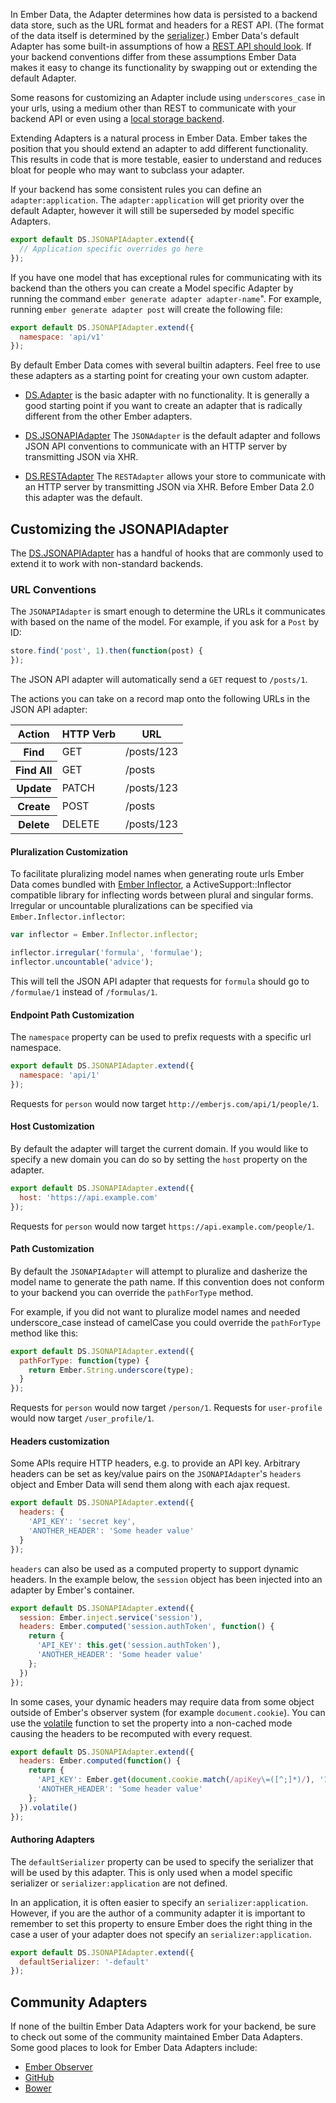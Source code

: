 In Ember Data, the Adapter determines how data is persisted to a
backend data store, such as the URL format and headers for a REST API.
(The format of the data itself is determined by the
[serializer](customizing-serializers/).)
Ember Data's default Adapter has some built-in
assumptions of how a [REST API should look](http://jsonapi.org/). If
your backend conventions differ from these assumptions Ember Data
makes it easy to change its functionality by swapping out or extending
the default Adapter.

Some reasons for customizing an Adapter include using
`underscores_case` in your urls, using a medium other than REST to
communicate with your backend API or even using a
[local storage backend](https://github.com/locks/ember-localstorage-adapter).

Extending Adapters is a natural process in Ember Data. Ember takes the
position that you should extend an adapter to add different
functionality. This results in code that is
more testable, easier to understand and reduces bloat for people who
may want to subclass your adapter.

If your backend has some consistent rules you can define an
`adapter:application`. The `adapter:application` will get priority over
the default Adapter, however it will still be superseded by model
specific Adapters.

```javascript {data-filename=app/adapters/application.js}
export default DS.JSONAPIAdapter.extend({
  // Application specific overrides go here
});
```

If you have one model that has exceptional rules for communicating
with its backend than the others you can create a Model specific
Adapter by running the command `ember generate adapter adapter-name`".
For example, running `ember generate adapter post` will create the
following file:

```javascript {data-filename=app/adapters/post.js}
export default DS.JSONAPIAdapter.extend({
  namespace: 'api/v1'
});
```

By default Ember Data comes with several builtin adapters. Feel free
to use these adapters as a starting point for creating your own custom
adapter.

- [DS.Adapter](http://emberjs.com/api/data/classes/DS.Adapter.html) is the basic adapter
with no functionality. It is generally a good starting point if you
want to create an adapter that is radically different from the other
Ember adapters.

- [DS.JSONAPIAdapter](http://emberjs.com/api/data/classes/DS.JSONAPIAdapter.html)
The `JSONAdapter` is the default adapter and follows JSON API
conventions to communicate with an HTTP server by transmitting JSON
via XHR.

- [DS.RESTAdapter](http://emberjs.com/api/data/classes/DS.RESTAdapter.html)
The `RESTAdapter` allows your store to communicate with an HTTP server
by transmitting JSON via XHR. Before Ember Data 2.0 this adapter was the default.


## Customizing the JSONAPIAdapter

The
[DS.JSONAPIAdapter](http://emberjs.com/api/data/classes/DS.JSONAdapter.html)
has a handful of hooks that are commonly used to extend it to work
with non-standard backends.

### URL Conventions

The `JSONAPIAdapter` is smart enough to determine the URLs it
communicates with based on the name of the model. For example, if you
ask for a `Post` by ID:

```javascript
store.find('post', 1).then(function(post) {
});
```

The JSON API adapter will automatically send a `GET` request to `/posts/1`.

The actions you can take on a record map onto the following URLs in the
JSON API adapter:

<table>
  <thead>
    <tr><th>Action</th><th>HTTP Verb</th><th>URL</th></tr>
  </thead>
  <tbody>
    <tr><th>Find</th><td>GET</td><td>/posts/123</td></tr>
    <tr><th>Find All</th><td>GET</td><td>/posts</td></tr>
    <tr><th>Update</th><td>PATCH</td><td>/posts/123</td></tr>
    <tr><th>Create</th><td>POST</td><td>/posts</td></tr>
    <tr><th>Delete</th><td>DELETE</td><td>/posts/123</td></tr>
  </tbody>
</table>

#### Pluralization Customization

To facilitate pluralizing model names when generating route urls Ember
Data comes bundled with
[Ember Inflector](https://github.com/stefanpenner/ember-inflector), a
ActiveSupport::Inflector compatible library for inflecting words
between plural and singular forms. Irregular or uncountable
pluralizations can be specified via `Ember.Inflector.inflector`:

```javascript
var inflector = Ember.Inflector.inflector;

inflector.irregular('formula', 'formulae');
inflector.uncountable('advice');
```

This will tell the JSON API adapter that requests for `formula`
should go to `/formulae/1` instead of `/formulas/1`.

#### Endpoint Path Customization

The `namespace` property can be used to prefix requests with a
specific url namespace.

```javascript {data-filename=app/adapters/application.js}
export default DS.JSONAPIAdapter.extend({
  namespace: 'api/1'
});
```

Requests for `person` would now target `http://emberjs.com/api/1/people/1`.


#### Host Customization

By default the adapter will target the current domain. If you would
like to specify a new domain you can do so by setting the `host`
property on the adapter.

```javascript {data-filename=app/adapters/application.js}
export default DS.JSONAPIAdapter.extend({
  host: 'https://api.example.com'
});
```

Requests for `person` would now target `https://api.example.com/people/1`.


#### Path Customization

By default the `JSONAPIAdapter` will attempt to pluralize and dasherize
the model name to generate the path name. If this convention does not
conform to your backend you can override the `pathForType` method.

For example, if you did not want to pluralize model names and needed
underscore_case instead of camelCase you could override the
`pathForType` method like this:

```javascript {data-filename=app/adapters/application.js}
export default DS.JSONAPIAdapter.extend({
  pathForType: function(type) {
    return Ember.String.underscore(type);
  }
});
```

Requests for `person` would now target `/person/1`.
Requests for `user-profile` would now target `/user_profile/1`.

#### Headers customization

Some APIs require HTTP headers, e.g. to provide an API key. Arbitrary
headers can be set as key/value pairs on the `JSONAPIAdapter`'s `headers`
object and Ember Data will send them along with each ajax request.

```javascript {data-filename=app/adapters/application.js}
export default DS.JSONAPIAdapter.extend({
  headers: {
    'API_KEY': 'secret key',
    'ANOTHER_HEADER': 'Some header value'
  }
});
```

`headers` can also be used as a computed property to support dynamic
headers. In the example below, the `session` object has been
injected into an adapter by Ember's container.

```javascript {data-filename=app/adapters/application.js}
export default DS.JSONAPIAdapter.extend({
  session: Ember.inject.service('session'),
  headers: Ember.computed('session.authToken', function() {
    return {
      'API_KEY': this.get('session.authToken'),
      'ANOTHER_HEADER': 'Some header value'
    };
  })
});
```

In some cases, your dynamic headers may require data from some
object outside of Ember's observer system (for example
`document.cookie`). You can use the
[volatile](/api/classes/Ember.ComputedProperty.html#method_volatile)
function to set the property into a non-cached mode causing the headers to
be recomputed with every request.

```javascript {data-filename=app/adapters/application.js}
export default DS.JSONAPIAdapter.extend({
  headers: Ember.computed(function() {
    return {
      'API_KEY': Ember.get(document.cookie.match(/apiKey\=([^;]*)/), '1'),
      'ANOTHER_HEADER': 'Some header value'
    };
  }).volatile()
});
```

#### Authoring Adapters

The `defaultSerializer` property can be used to specify the serializer
that will be used by this adapter. This is only used when a model
specific serializer or `serializer:application` are not defined.

In an application, it is often easier to specify an
`serializer:application`. However, if you are the author of a
community adapter it is important to remember to set this property to
ensure Ember does the right thing in the case a user of your adapter
does not specify an `serializer:application`.

```javascript {data-filename=app/adapters/my-custom-adapter.js}
export default DS.JSONAPIAdapter.extend({
  defaultSerializer: '-default'
});
```

## Community Adapters

If none of the builtin Ember Data Adapters work for your backend,
be sure to check out some of the community maintained Ember Data
Adapters. Some good places to look for Ember Data Adapters include:

- [Ember Observer](http://emberobserver.com/categories/data)
- [GitHub](https://github.com/search?q=ember+data+adapter&ref=cmdform)
- [Bower](http://bower.io/search/?q=ember-data-)
